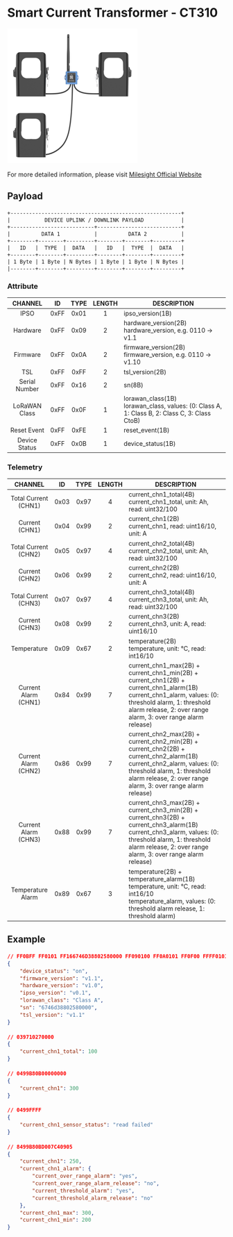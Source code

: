 # Smart Current Transformer - CT310

![CT310](ct310.png)

For more detailed information, please visit [Milesight Official Website](https://www.milesight.com/iot/product/lorawan-sensor/ct3xx)

## Payload

```
+-------------------------------------------------------+
|           DEVICE UPLINK / DOWNLINK PAYLOAD            |
+---------------------------+---------------------------+
|          DATA 1           |          DATA 2           |
+--------+--------+---------+--------+--------+---------+
|   ID   |  TYPE  |  DATA   |   ID   |  TYPE  |  DATA   |
+--------+--------+---------+--------+--------+---------+
| 1 Byte | 1 Byte | N Bytes | 1 Byte | 1 Byte | N Bytes |
|--------+--------+---------+--------+--------+---------+
```

### Attribute

|    CHANNEL    |  ID  | TYPE | LENGTH | DESCRIPTION                                                                                       |
| :-----------: | :--: | :--: | :----: | ------------------------------------------------------------------------------------------------ |
|     IPSO      | 0xFF | 0x01 |   1    | ipso_version(1B)                                                                                 |
|   Hardware    | 0xFF | 0x09 |   2    | hardware_version(2B)<br/>hardware_version, e.g. 0110 -> v1.1                                     |
|   Firmware    | 0xFF | 0x0A |   2    | firmware_version(2B)<br/>firmware_version, e.g. 0110 -> v1.10                                    |
|      TSL      | 0xFF | 0xFF |   2    | tsl_version(2B)                                                                                  |
| Serial Number | 0xFF | 0x16 |   2    | sn(8B)                                                                                           |
| LoRaWAN Class | 0xFF | 0x0F |   1    | lorawan_class(1B)<br/>lorawan_class, values: (0: Class A, 1: Class B, 2: Class C, 3: Class CtoB) |
|  Reset Event  | 0xFF | 0xFE |   1    | reset_event(1B)                                                                                  |
| Device Status | 0xFF | 0x0B |   1    | device_status(1B)                                                                                |

### Telemetry

|         CHANNEL          |  ID  | TYPE | LENGTH | DESCRIPTION                                                                                                                                                                                                                |
| :----------------------: | :--: | :--: | :----: | -------------------------------------------------------------------------------------------------------------------------------------------------------------------------------------------------------------------------- |
| Total Current<br/>(CHN1) | 0x03 | 0x97 |   4    | current_chn1_total(4B)<br/>current_chn1_total, unit: Ah, read: uint32/100                                                                                                                                                  |
|    Current<br/>(CHN1)    | 0x04 | 0x99 |   2    | current_chn1(2B)<br/>current_chn1, read: uint16/10, unit: A                                                                                                                                                                |
| Total Current<br/>(CHN2) | 0x05 | 0x97 |   4    | current_chn2_total(4B)<br/>current_chn2_total, unit: Ah, read: uint32/100                                                                                                                                                  |
|    Current<br/>(CHN2)    | 0x06 | 0x99 |   2    | current_chn2(2B)<br/>current_chn2, read: uint16/10, unit: A                                                                                                                                                                |
| Total Current<br/>(CHN3) | 0x07 | 0x97 |   4    | current_chn3_total(4B)<br/>current_chn3_total, unit: Ah, read: uint32/100                                                                                                                                                  |
|    Current<br/>(CHN3)    | 0x08 | 0x99 |   2    | current_chn3(2B)<br/>current_chn3, unit: A, read: uint16/10                                                                                                                                                                |
|       Temperature        | 0x09 | 0x67 |   2    | temperature(2B)<br/>temperature, unit: °C, read: int16/10                                                                                                                                                                  |
| Current Alarm<br/>(CHN1) | 0x84 | 0x99 |   7    | current_chn1_max(2B) + current_chn1_min(2B) + current_chn1(2B) + current_chn1_alarm(1B)<br/>current_chn1_alarm, values: (0: threshold alarm, 1: threshold alarm release, 2: over range alarm, 3: over range alarm release) |
| Current Alarm<br/>(CHN2) | 0x86 | 0x99 |   7    | current_chn2_max(2B) + current_chn2_min(2B) + current_chn2(2B) + current_chn2_alarm(1B)<br/>current_chn2_alarm, values: (0: threshold alarm, 1: threshold alarm release, 2: over range alarm, 3: over range alarm release) |
| Current Alarm<br/>(CHN3) | 0x88 | 0x99 |   7    | current_chn3_max(2B) + current_chn3_min(2B) + current_chn3(2B) + current_chn3_alarm(1B)<br/>current_chn3_alarm, values: (0: threshold alarm, 1: threshold alarm release, 2: over range alarm, 3: over range alarm release) |
|    Temperature Alarm     | 0x89 | 0x67 |   3    | temperature(2B) + temperature_alarm(1B)<br/>temperature, unit: °C, read: int16/10<br/>temperature_alarm, values: (0: threshold alarm release, 1: threshold alarm)                                                          |

## Example

```json
// FF0BFF FF0101 FF166746D38802580000 FF090100 FF0A0101 FF0F00 FFFF0101
{
    "device_status": "on",
    "firmware_version": "v1.1",
    "hardware_version": "v1.0",
    "ipso_version": "v0.1",
    "lorawan_class": "Class A",
    "sn": "6746d38802580000",
    "tsl_version": "v1.1"
}

// 039710270000
{
    "current_chn1_total": 100
}

// 0499B80B00000000
{
    "current_chn1": 300
}

// 0499FFFF
{
    "current_chn1_sensor_status": "read failed"
}

// 8499B80BD007C40905
{
    "current_chn1": 250,
    "current_chn1_alarm": {
        "current_over_range_alarm": "yes",
        "current_over_range_alarm_release": "no",
        "current_threshold_alarm": "yes",
        "current_threshold_alarm_release": "no"
    },
    "current_chn1_max": 300,
    "current_chn1_min": 200
}
```
